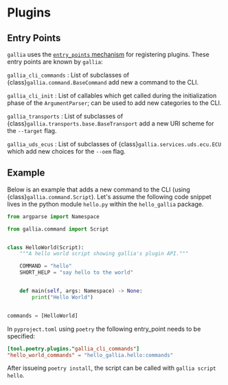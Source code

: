 <!--
SPDX-FileCopyrightText: AISEC Pentesting Team

SPDX-License-Identifier: CC0-1.0
-->

# Plugins
## Entry Points

`gallia` uses the [`entry_points` mechanism](https://docs.python.org/3/library/importlib.metadata.html#entry-points) for registering plugins.
These entry points are known by `gallia`:

`gallia_cli_commands`
: List of subclasses of {class}`gallia.command.BaseCommand` add new a command to the CLI.

`gallia_cli_init`
: List of callables which get called during the initialization phase of the `ArgumentParser`; can be used to add new categories to the CLI.

`gallia_transports`
: List of subclasses of {class}`gallia.transports.base.BaseTransport` add a new URI scheme for the `--target` flag.

`gallia_uds_ecus`
: List of subclasses of {class}`gallia.services.uds.ecu.ECU` which add new choices for the `--oem` flag.

## Example

Below is an example that adds a new command to the CLI (using {class}`gallia.command.Script`).
Let's assume the following code snippet lives in the python module `hello.py` within the `hello_gallia` package.

``` python
from argparse import Namespace

from gallia.command import Script


class HelloWorld(Script):
    """A hello world script showing gallia's plugin API."""

    COMMAND = "hello"
    SHORT_HELP = "say hello to the world"


    def main(self, args: Namespace) -> None:
        print("Hello World")


commands = [HelloWorld]
```

In `pyproject.toml` using `poetry` the following entry_point needs to be specified:

``` toml
[tool.poetry.plugins."gallia_cli_commands"]
"hello_world_commands" = "hello_gallia.hello:commands"
```

After issueing `poetry install`, the script can be called with `gallia script hello`.
